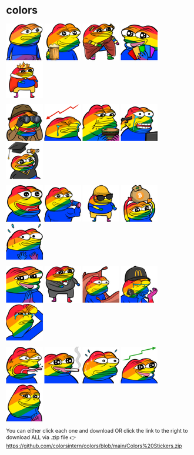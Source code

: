 # colors

<p float="left">
  <img src="https://github.com/colorsintern/colors/blob/main/112w/boner.png" width="100" />
  <img src="https://github.com/colorsintern/colors/blob/main/112w/cheers.png" width="100" /> 
  <img src="https://github.com/colorsintern/colors/blob/main/112w/color%20god.png" width="100" />
  <img src="https://github.com/colorsintern/colors/blob/main/112w/color%20holder.png" width="100" />
  <img src="https://github.com/colorsintern/colors/blob/main/112w/color%20king.png" width="100" />
</p>
  
  <p float="left">
  <img src="https://github.com/colorsintern/colors/blob/main/112w/detective.png" width="100" />
  <img src="https://github.com/colorsintern/colors/blob/main/112w/down%20only.png" width="100" /> 
  <img src="https://github.com/colorsintern/colors/blob/main/112w/fat.png" width="100" />
  <img src="https://github.com/colorsintern/colors/blob/main/112w/gg.png" width="100" />
  <img src="https://github.com/colorsintern/colors/blob/main/112w/graduation.png" width="100" />
</p>
 
 <p float="left">
  <img src="https://github.com/colorsintern/colors/blob/main/112w/happy.png" width="100" />
  <img src="https://github.com/colorsintern/colors/blob/main/112w/jacked.png" width="100" /> 
  <img src="https://github.com/colorsintern/colors/blob/main/112w/mod.png" width="100" />
  <img src="https://github.com/colorsintern/colors/blob/main/112w/money%20bag.png" width="100" />
  <img src="https://github.com/colorsintern/colors/blob/main/112w/nervous.png" width="100" />
</p>
  
  <p float="left">
  <img src="https://github.com/colorsintern/colors/blob/main/112w/ok.png" width="100" />
  <img src="https://github.com/colorsintern/colors/blob/main/112w/paid%20group.png" width="100" /> 
  <img src="https://github.com/colorsintern/colors/blob/main/112w/rug.png" width="100" />
  <img src="https://github.com/colorsintern/colors/blob/main/112w/sad.png" width="100" />
  <img src="https://github.com/colorsintern/colors/blob/main/112w/salute.png" width="100" />
  
  <p float="left">
  <img src="https://github.com/colorsintern/colors/blob/main/112w/scared.png" width="100" />
  <img src="https://github.com/colorsintern/colors/blob/main/112w/smoking.png" width="100" /> 
  <img src="https://github.com/colorsintern/colors/blob/main/112w/sweating.png" width="100" />
  <img src="https://github.com/colorsintern/colors/blob/main/112w/up%20only.png" width="100" />
  <img src="https://github.com/colorsintern/colors/blob/main/112w/yes.png" width="100" />
</p>

 You can either click each one and download OR click the link to the right to download ALL via .zip file 👉 https://github.com/colorsintern/colors/blob/main/Colors%20Stickers.zip
